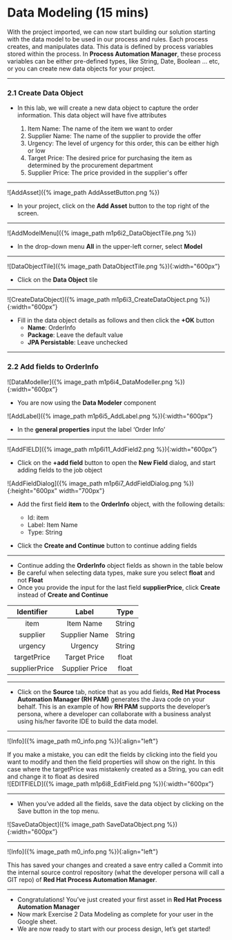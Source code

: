 # Data Modeling (15 mins)

With the project imported, we can now start building our solution starting with the data model to be used in our process and rules. Each process creates, and manipulates data. This data is defined by process variables stored within the process. In **Process Automation Manager**, these process variables can be either pre-defined types, like String, Date, Boolean … etc, or you can create new data objects for your project.

---

### 2.1 Create Data Object

- In this lab, we will create a new data object to capture the order information. This data object will have five attributes

  1. Item Name: The name of the item we want to order
  2. Supplier Name: The name of the supplier to provide the offer
  3. Urgency: The level of urgency for this order, this can be either high or low
  4. Target Price: The desired price for purchasing the item as determined by the procurement department
  5. Supplier Price: The price provided in the supplier's offer

---

![AddAsset]({% image_path AddAssetButton.png %})

- In your project, click on the **Add Asset** button to the top right of the screen.

---

![AddModelMenu]({% image_path m1p6i2_DataObjectTile.png %})

- In the drop-down menu **All** in the upper-left corner, select **Model**

---

![DataObjectTile]({% image_path DataObjectTile.png %}){:width="600px”}

- Click on the **Data Object** tile

---

![CreateDataObject]({% image_path m1p6i3_CreateDataObject.png %}){:width="600px”}

- Fill in the data object details as follows and then click the **+OK** button
  - **Name**: OrderInfo
  - **Package**: Leave the default value
  - **JPA Persistable**: Leave unchecked

---

### 2.2 Add fields to OrderInfo

![DataModeller]({% image_path m1p6i4_DataModeller.png %}){:width="600px”}

- You are now using the **Data Modeler** component

![AddLabel]({% image_path m1p6i5_AddLabel.png %}){:width="600px”}

- In the **general properties** input the label ‘Order Info’

---

![AddFIELD]({% image_path m1p6i11_AddField2.png %}){:width="600px”}

- Click on the **+add field** button to open the **New Field** dialog, and start adding fields to the job object

![AddFieldDialog]({% image_path m1p6i7_AddFieldDialog.png %}){:height="600px" width="700px"}

- Add the first field **item** to the **OrderInfo** object, with the following details:

  - Id: item
  - Label: Item Name
  - Type: String

- Click the **Create and Continue** button to continue adding fields

---

- Continue adding the **OrderInfo** object fields as shown in the table below
- Be careful when selecting data types, make sure you select **float** and not **Float**
- Once you provide the input for the last field **supplierPrice**, click **Create** instead of **Create and Continue**

<center>

|  Identifier   |     Label      |  Type  |
| :-----------: | :------------: | :----: |
|     item      |   Item Name    | String |
|   supplier    | Supplier Name  | String |
|    urgency    |    Urgency     | String |
|  targetPrice  |  Target Price  | float  |
| supplierPrice | Supplier Price | float  |

</center>

---

- Click on the **Source** tab, notice that as you add fields, **Red Hat Process Automation Manager (RH PAM)** generates the Java code on your behalf. This is an example of how **RH PAM** supports the developer’s persona, where a developer can collaborate with a business analyst using his/her favorite IDE to build the data model.

---

![Info]({% image_path m0_info.png %}){:align="left"}

If you make a mistake, you can edit the fields by clicking into the field you want to modify and then the field properties will show on the right. In this case where the targetPrice was mistakenly created as a String, you can edit and change it to float as desired
<br>
![EDITFIELD]({% image_path m1p6i8_EditField.png %}){:width="600px”}
<br>

---

- When you’ve added all the fields, save the data object by clicking on the Save button in the top menu.

![SaveDataObject]({% image_path SaveDataObject.png %}){:width="600px”}

---

![Info]({% image_path m0_info.png %}){:align="left"}

This has saved your changes and created a save entry called a Commit into the internal source control repository (what the developer persona will call a GIT repo) of **Red Hat Process Automation Manager**.

---

- Congratulations! You’ve just created your first asset in **Red Hat Process Automation Manager**
- Now mark Exercise 2 Data Modeling as complete for your user in the Google sheet.
- We are now ready to start with our process design, let’s get started!
